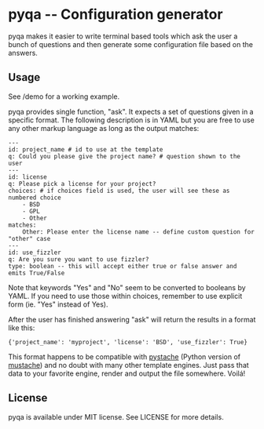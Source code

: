 # pyqa -- Configuration generator

pyqa makes it easier to write terminal based tools which ask the user a bunch of questions and then generate some configuration file based on the answers.

## Usage

See /demo for a working example.

pyqa provides single function, "ask". It expects a set of questions given in a specific format. The following description is in YAML but you are free to use any other markup language as long as the output matches:

    ---
    id: project_name # id to use at the template
    q: Could you please give the project name? # question shown to the user
    ---
    id: license
    q: Please pick a license for your project?
    choices: # if choices field is used, the user will see these as numbered choice
        - BSD
        - GPL
        - Other
    matches:
        Other: Please enter the license name -- define custom question for "other" case
    ---
    id: use_fizzler
    q: Are you sure you want to use fizzler?
    type: boolean -- this will accept either true or false answer and emits True/False

Note that keywords "Yes" and "No" seem to be converted to booleans by YAML. If you need to use those within choices, remember to use explicit form (ie. "Yes" instead of Yes).

After the user has finished answering "ask" will return the results in a format like this:

    {'project_name': 'myproject', 'license': 'BSD', 'use_fizzler': True}

This format happens to be compatible with [pystache](https://github.com/defunkt/pystache) (Python version of [mustache](http://mustache.github.com/)) and no doubt with many other template engines. Just pass that data to your favorite engine, render and output the file somewhere. Voilá!

## License

pyqa is available under MIT license. See LICENSE for more details.

